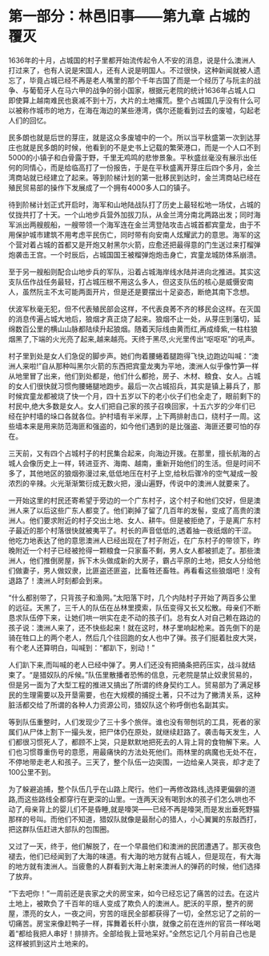 # 第一部分：林邑旧事——第九章 占城的覆灭

1636年的十月，占城国的村子里都开始流传起令人不安的消息，说是什么澳洲人打过来了，也有人说是宋国人，还有人说是明国人。不过很快，这种新闻就被人遗忘了，毕竟占城已经不再是老人嘴里的那个千年古国了而是一个经历了与阮主的战争、与葡萄牙人在马六甲的战争的弱小国家，根据元老院的统计1636年占城人口即使算上越南难民也衰减不到十万，大片的土地撂荒。整个占城国几乎没有什么可以被称作城市的地方，在海在海边的某些港湾，偶尔还能看到过去的废墟，勾起老人们的回忆。

民多朗也就是后世的芽庄，就是这众多废墟中的一个。所以当平秋盛第一次到达芽庄也就是民多朗的时候，他看到的不是史书上记载的繁荣港口，而是一个人口不到5000的小镇子和白骨露于野，千里无鸡鸣的悲惨景象。平秋盛丝毫没有展示出任何的同情心，而是给临高打了一份报告，于是在平秋盛离开芽庄后四个多月，金兰湾商站就已经建立了起来。等到阶梯计划的第一批移民到达时，金兰湾商站已经在殖民贸易部的操作下发展成了一个拥有4000多人口的镇子。

待到阶梯计划正式开启时，海军和山地陆战队打了历史上最轻松地一场仗，占城的仗拢共打了十天。一个山地步兵营外加拔刀队，从金兰湾分南北两路出发；同时海军派出两艘舰船，一艘带领一个海军连在金兰湾登陆攻击占城首都宾童龙，由于不用保护城市建筑不用考虑平民伤亡，同时带有向安南人炫耀武力的意思。海军的这个营对着占城的首都又是开炮又射黑尔火箭，应愈还把最得意的门生送过来打榴弹炮袭击王宫。一个时辰后，占城国国王被榴弹炮炮击身亡，宾童龙城防体系崩溃。

至于另一艘船则配合山地步兵的军队，沿着占城海岸线水陆并进向北推进。其实这支队伍作战任务最轻，打占城压根不用这么多人，但这支队伍的核心是威慑安南人，虽然阮主不太可能两面开片，但是还是要摆出十足姿态，断绝其南下念想。

伏波军秋毫无犯，但不代表殖民部会这样，不代表良莠不齐的移民会这样。在灭国的消息传遍占城大地后，狼烟才真正烧了起来。狼烟不止一处，从芽庄到藩切，延绵数百公里的横山山脉都陆续升起狼烟。随着天际线由黄而红,再成绛紫,一柱柱狼烟黑了,下端的火光亮了起来,越来越亮。天终于黑尽,火光里传出“呕呕呕”的吼声。

村子里到处是女人们急促的脚步声。她们佝着腰蜷着腿跑得飞快,边跑边叫喊：“澳洲人来啦!”自从那种叫黑尔火箭的东西把宾童龙夷为平地，澳洲人似乎像竹笋一样从地里冒了出来，他们到处都是，他们什么都抢，房子、木材、粮食、女人。占城的女人们很快就习惯佝腰蜷腿地跑步。最后一次占城招兵，其实是镇上募兵了，那时候宾童龙都被烧了快一个月，四十五岁以下的老小伙子们也全走了，眼前剩下的村民中,绝大多数是女人。女人们把自己家的孩子召唤回家，十五六岁的少年们已经在护村墙的垛口各就各位。护村墙有半米厚，上下两排射击口，绕村子一周。这些墙本来是用来防范海匪和强盗的，如今他们遇到的是比强盗、海匪还要可怕的存在。

三天前，又有四个占城村子的村民集合起来，向海边开拨。在那里，擅长航海的占城人会像历史上一样，转进亚齐、海南、越南，重新开始他们的生活。但是时间不多了，其他地区的狼烟弥漫过来,低低地压在村子上空,给秋后骤冷的空气凝成一股浓烈的辛辣。火光渐渐繁衍成无数火把，漫山遍野，传说中的澳洲人就要来了。

一开始这里的村民还寄希望于旁边的一个广东村子，这个村子和他们交好，但是澳洲人来了以后这些广东人都变了。他们剃掉了留了几百年的发髻，变成了高贵的澳洲人。他们要求附近的村子交出土地、女人、耕牛。但是被拒绝了，于是离广东村子最近的那个村落很快就被夷平了。村长的声音低低的,透着抽一夜纸烟的干涩。他吃力地表达了他的意思澳洲人已经出现在了村子附近，在广东村子的带领下，昨晚附近一个村子已经被抢得一颗粮食一只家畜不剩，男人女人都被抓走了。那些澳洲人，他们推倒房屋，拆下木头做成新的大房子，霸占平原的土地，把女人分给他们做妻子，男人做奴隶，比匪盗还匪盗，比畜牲还畜牲。再看看这些狼烟吧！没有退路了！澳洲人时刻都会到来。

“什么都别带了，只背孩子和渔网。”太阳落下时，几个内陆村子开始了两百多公里的远征。天黑了，三千人的队伍在丛林里摸索，队伍变得又长又松散。母亲们不断恳求队伍停下来，让她们哄一哄实在走不动的孩子们。总有女人对自己赖在路边的孩子说：澳洲人来了，还不快些起来！就在这时，林子里响起枪来。首先倒下的是骑在牲口上的两个老人，然后几个往回跑的女人也中了弹。孩子们挺着肚皮大哭，有个老人还算明白，叫喊到：“都趴下，别动！”

人们趴下来,而叫喊的老人已经中弹了。男人们还没有把捅条把药压实，战斗就结束了。“是猎奴队的斥候。”队伍里散播者恐怖的信息，元老院是禁止奴隶贸易的，但是另一面为了大型工程的推进又搞出了所谓的终身契约工人。贸易部为了满足移民的生理需要以及开垦需要，也在大规模的捕捉土著，只不过为了撇清关系，这种脏活都交给了所谓的各种人力资源公司，猎奴队这个称呼倒也名副其实。

等到队伍重整时，人们发现少了三十多个旅伴。谁也没有带刨坑的工具，死者的家属们从尸体上割下一撮头发，把尸体仍在原处，就继续赶路了。袭击每天发生，人们都很习惯死人了，都顾不上哭，只是默默地把死去的人背上背的食物解下来。人们也习惯尊重伤号的意愿，用最痛快的方法处死他们。雨林里的病魔也无处不在，不停地带走老人和孩子。三天了，整个队伍一边突围，一边给亲人哭丧，却才走了100公里不到。

为了躲避追捕，整个队伍几乎在山路上爬行。他们一再修改路线,选择更偏僻的道路,而这些路线全都穿行在更深的山里。一连两天没有喝到水的孩子们怎么哄也不动了,母亲背上的婴儿们不是昏睡,就是嚎哭——已经不再是嚎哭,而是发出垂死野猫那样的号叫。而他们不知道，猎奴队就像是最耐心的猎人，小心翼翼的东敲西打，把这群队伍赶进大部队的包围圈。

又过了一天，终于，他们解脱了，在一个早晨他们和澳洲的民团遭遇了。那天夜色褪去，他们已经闻到了大海的味道。有大海的地方就有占城人，但是现在，有大海的地方就有澳洲人。当疲惫的人群看到大海上射来澳洲人的弹药的时候，他们选择了放弃。

“下去吧你！”一周前还是丧家之犬的房宝来，如今已经忘记了痛苦的过去。在这片土地上，被欺负了千百年的瑶人变成了欺负人的澳洲人。肥沃的平原，整齐的房屋，漂亮的女人，一夜之间，穷苦的瑶民全部都获得了一切，全然忘记了之前的一切痛苦。房宝来像赶鸭子一样，挥舞着长杆小旗，就像之前在连州的官员一样吆喝着“都给我把人串好！排排齐。全部给我上营地呆好。”全然忘记几个月前自己也是这样被抓到这片土地来的。